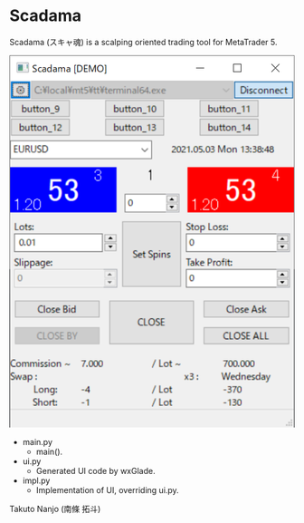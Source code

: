 # Scadama

Scadama (スキャ魂) is a scalping oriented trading tool for MetaTrader 5.

![scadama](img/scadama.png)

- main.py
  - main().
- ui.py
  - Generated UI code by wxGlade.
- impl.py
  - Implementation of UI, overriding ui.py.

Takuto Nanjo (南條 拓斗)
